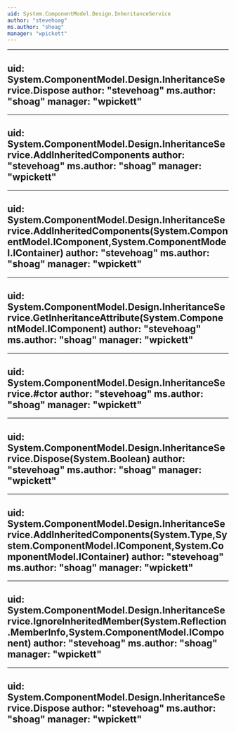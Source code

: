 ```yaml
---
uid: System.ComponentModel.Design.InheritanceService
author: "stevehoag"
ms.author: "shoag"
manager: "wpickett"
---
```


---
uid: System.ComponentModel.Design.InheritanceService.Dispose
author: "stevehoag"
ms.author: "shoag"
manager: "wpickett"
---

---
uid: System.ComponentModel.Design.InheritanceService.AddInheritedComponents
author: "stevehoag"
ms.author: "shoag"
manager: "wpickett"
---

---
uid: System.ComponentModel.Design.InheritanceService.AddInheritedComponents(System.ComponentModel.IComponent,System.ComponentModel.IContainer)
author: "stevehoag"
ms.author: "shoag"
manager: "wpickett"
---

---
uid: System.ComponentModel.Design.InheritanceService.GetInheritanceAttribute(System.ComponentModel.IComponent)
author: "stevehoag"
ms.author: "shoag"
manager: "wpickett"
---

---
uid: System.ComponentModel.Design.InheritanceService.#ctor
author: "stevehoag"
ms.author: "shoag"
manager: "wpickett"
---

---
uid: System.ComponentModel.Design.InheritanceService.Dispose(System.Boolean)
author: "stevehoag"
ms.author: "shoag"
manager: "wpickett"
---

---
uid: System.ComponentModel.Design.InheritanceService.AddInheritedComponents(System.Type,System.ComponentModel.IComponent,System.ComponentModel.IContainer)
author: "stevehoag"
ms.author: "shoag"
manager: "wpickett"
---

---
uid: System.ComponentModel.Design.InheritanceService.IgnoreInheritedMember(System.Reflection.MemberInfo,System.ComponentModel.IComponent)
author: "stevehoag"
ms.author: "shoag"
manager: "wpickett"
---

---
uid: System.ComponentModel.Design.InheritanceService.Dispose
author: "stevehoag"
ms.author: "shoag"
manager: "wpickett"
---
